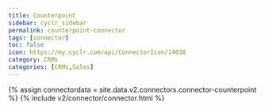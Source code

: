 ```yaml
---
title: Counterpoint
sidebar: cyclr_sidebar
permalink: counterpoint-connector
tags: [connector]
toc: false
icon: https://my.cyclr.com/api/ConnectorIcon/14038
category: CRMs
categories: [CRMs,Sales]
---
```

{% assign connectordata = site.data.v2.connectors.connector-counterpoint %}
{% include v2/connector/connector.html %}	